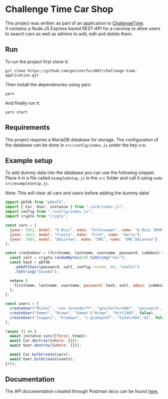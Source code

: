 # Challenge Time Car Shop

This project was written as part of an application to [ChallengeTime](https://challengetime.com).  
It contains a Node.JS Express based REST-API for a carshop to allow users to search cars as well as admins to add, edit and delete them.

## Run

To run the project first clone it:

```
git clone https://github.com/geisterfurz007/challenge-time-application.git
```

Then install the dependencies using yarn:

```
yarn
```

And finally run it:

```
yarn start
```

## Requirements

The project requires a MariaDB database for storage. The configuration of the database can be done in `src/config/index.js` under the key `orm`.

## Example setup

To add dummy data into the database you can use the following snippet.
Place it in a file called `exampleSetup.js` in the `src` folder and call it using `node src/exampleSetup.js`.

Note: This will clear all cars and users before adding the dummy data!

```js
import pbfdk from "pbkdf2";
import { Car, User, instance } from "./orm/index.js";
import config from "./config/index.js";
import crypto from "crypto";

const cars = [
  {year: 2022, model: "E-Buzz", make: "Volkswagen", name: "E-Buzz 3000"},
  {year: 2012, model: "Fiesta", make: "Ford", name: "Harry"},
  {year: 1985, model: "DeLorean", make: "DMC", name: "DMC DeLorean"}
];

const createUser = (firstname, lastname, username, password, isAdmin) => {
  const salt = crypto.randomBytes(24).toString("hex");
  const hash = pbfdk
    .pbkdf2Sync(password, salt, config.rounds, 64, "sha512")
    .toString("base64");

  return {
    firstname, lastname, username, password: hash, salt, admin: isAdmin
  };
};

const users = [
  createUser("Michel", "von Varendorff", "geisterfurz007", "password", true),
  createUser("Emmet", "Brown", "Emmet'D'Brown", "bttf1985", false),
  createUser("Isagani", "Gladwyn", "i-gladwyn97", "kjha%/664,-ds", false),
];

(async () => {
  await instance.sync({force: true});
  await Car.destroy({where: {}});
  await User.destroy({where: {}});

  await Car.bulkCreate(cars);
  await User.bulkCreate(users);
})();
```

## Documentation

The API documentation created through Postman docs can be found [here](https://documenter.getpostman.com/view/11048576/SzezdCaT?version=latest).
